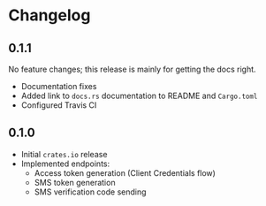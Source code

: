 # Changelog

## 0.1.1

No feature changes; this release is mainly for getting the docs right.

* Documentation fixes
* Added link to `docs.rs` documentation to README and `Cargo.toml`
* Configured Travis CI


## 0.1.0

* Initial `crates.io` release
* Implemented endpoints:
    - Access token generation (Client Credentials flow)
    - SMS token generation
    - SMS verification code sending


<!-- vim:set ai et ts=4 sw=4 sts=4 fenc=utf-8: -->
